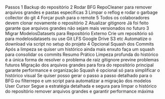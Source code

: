  Passos
1 Backup do repositório
2 Rodar BFG RepoCleaner para remover arquivos grandes e pastas específicas
3 Limpar o reflog e rodar o garbage collector do git
4 Forçar push para o remote
5 Todos os colaboradores devem clonar novamente o repositório
 2 Atualizar gitignore
 Já foi feito garante que arquivos grandes não sejam mais versionados no futuro
 3 Migrar ModelosDatasets para Repositório Externo
 Crie um repositório só para modelosdatasets ou use Git LFS Google Drive S3 etc
 Automatize o download via script no setup do projeto
 4 Opcional Squash dos Commits
 Após a limpeza se quiser um histórico ainda mais enxuto faça um squash para consolidar os commits
 Resumo Prático
 Limpeza profunda do histórico é a única forma de resolver o problema de raiz
 gitignore previne problemas futuros
 Migração dos arquivos grandes para fora do repositório principal garante performance e organização
 Squash é opcional só para simplificar o histórico visual
Se quiser posso gerar o passo a passo detalhado para o BFG ou filterrepo e um script para automatizar a migração dos modelos
User
Cursor
Segue a estratégia detalhada e segura para limpar o histórico do repositório remover arquivos grandes e garantir performance máxima